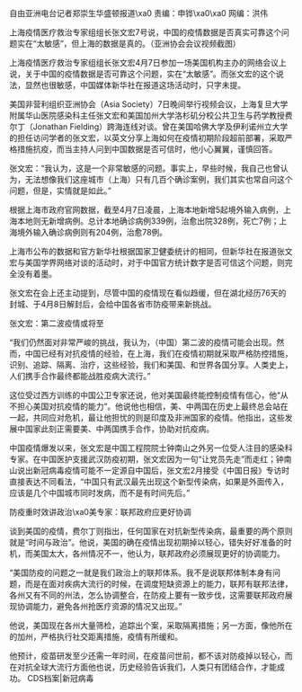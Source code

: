 自由亚洲电台记者郑崇生华盛顿报道\xa0 责编：申铧\xa0\xa0 网编：洪伟

上海疫情医疗救治专家组组长张文宏7号说，中国的疫情数据是否真实可靠这个问题实在“太敏感”，但上海的数据是真的。（亚洲协会会议视频截图）

上海疫情医疗救治专家组组长张文宏4月7日参加一场美国机构主办的网络会议上说，关于中国的疫情数据是否可靠这个问题，实在“太敏感”。而张文宏的这个说法，显然也很敏感，中国媒体新华社在报道这场活动时，只字未提。

美国非营利组织亚洲协会（Asia Society）7日晚间举行视频会议，上海复旦大学附属华山医院感染科主任张文宏和美国加州大学洛杉矶分校公共卫生与药学教授费尔丁（Jonathan Fielding）跨海连线对谈。曾在美国哈佛大学及伊利诺州立大学的担任访问学者的张文宏，以英文分享上海如何在疫情初期阶段超前部署，采取严格措施抗疫，而当主持人问到中国数据是否可信时，他小心翼翼，谨慎回答。

张文宏：“我认为，这是一个非常敏感的问题。事实上，早些时候，我自己也曾认为，无法想像我们这座城市（上海）只有几百个确诊案例，我们其实也常自问这个问题，但是，实情就是如此。”

根据上海市政府官网数据，截至4月7日凌晨，上海本地新增5起境外输入病例，上海本地则无新增病例。总计本地确诊病例339例，治愈出院328例，死亡7例；上海境外输入确诊病例则有204例，治愈78例。

上海市公布的数据和官方新华社根据国家卫健委统计的相同，但新华社在报道张文宏与美国学界网络对谈的活动时，对于中国官方统计数字是否可信这个问题，则完全没有着墨。

张文宏在会上还主动提到，尽管中国的疫情现在看似趋缓，但在湖北经历76天的封城、于4月8日解封后，会给中国各省市防疫带来新挑战。

张文宏：第二波疫情或将至

“我们仍然面对非常严峻的挑战，我认为，（中国）第二波的疫情可能会出现。然而，中国已经有对抗疫情的经验，在上海，我们在疫情初期就采取严格防控措施，识别、追踪、隔离、治疗，这些经验，我们和美国、和世界各国分享。人类史上，人们携手合作最终都能战胜疫病大流行。”

这位受过西方训练的中国公卫专家还说，他对美国最终能控制疫情有信心，他“从不担心美国对抗疫情的能力”。他说他也相信，美、中两国在历史上最终总会站在一起，共同应对危机，最让他担忧的则是印度及非洲国家的疫情。他指出，这些发展中国家此刻正需要美、中两国携手合作，协助对抗疫病。

中国疫情爆发以来，张文宏是中国工程院院士钟南山之外另一位受人注目的感染科专家。在中国医护支援武汉防疫初期，张文宏因为一句“让党员先走”而走红；钟南山说出新冠病毒疫情可能不一定源自中国后，张文宏2月接受《中国日报》专访时直接表达不同看法，“中国只有武汉最先出现这个新型传染病，如果是外面传入，应该是几个中国城市同时发病，而不是有时间先后。”

防疫重时效讲政治\xa0美专家：联邦政府应更好协调

谈到美国的疫情，费尔丁则指出，任何国家在对抗新型传染病，最重要的两个原则就是“时间与政治”。他说，美国的确在疫情出现初期掉以轻心，错失好好准备的时机，而美国太大，各州情况不一，他认为，联邦政府必须展现更好的协调能力。

“美国防疫的问题之一就是我们政治上的联邦体系。我不是说联邦体制本身有问题，而是在面对疾病大流行的时候，在调度短缺资源上的能力，联邦有联邦法律，各州又有不同的州法，怎么协调整合，在防疫上要有一致步伐，这需要联邦政府展现协调能力，避免各州抢医疗资源的情况又出现。”

他说，美国现在各州大量筛检，追踪出个案，采取隔离措施；另一方面，像他所在的加州，严格执行社交距离措施，疫情有所缓和。

他预计，疫苗研发至少还需一年时间，在疫苗问世前，都不该对防疫掉以轻心，而在对抗全球大流行方面他也说，历史经验告诉我们，人类只有团结合作，才能成功。 CDS档案|新冠病毒


